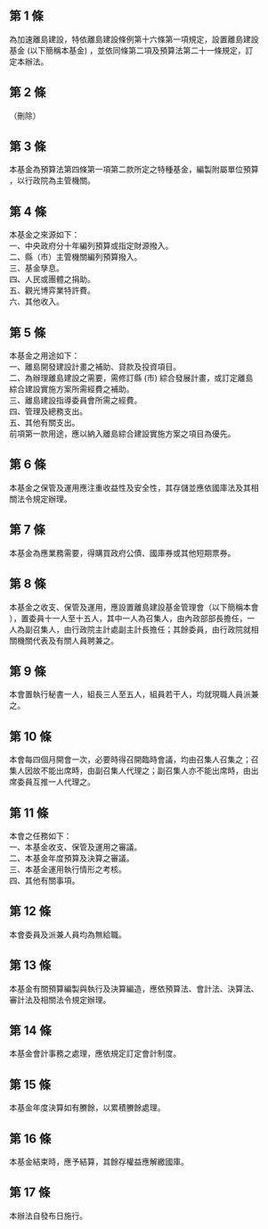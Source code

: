 第 1 條
-------
為加速離島建設，特依離島建設條例第十六條第一項規定，設置離島建設  
基金 (以下簡稱本基金) ，並依同條第二項及預算法第二十一條規定，訂  
定本辦法。

第 2 條
-------
（刪除）

第 3 條
-------
本基金為預算法第四條第一項第二款所定之特種基金，編製附屬單位預算  
，以行政院為主管機關。

第 4 條
-------
本基金之來源如下：  
一、中央政府分十年編列預算或指定財源撥入。  
二、縣（市）主管機關編列預算撥入。  
三、基金孳息。  
四、人民或團體之捐助。  
五、觀光博弈業特許費。  
六、其他收入。

第 5 條
-------
本基金之用途如下：  
一、離島開發建設計畫之補助、貸款及投資項目。  
二、為辦理離島建設之需要，需修訂縣 (市) 綜合發展計畫，或訂定離島  
    綜合建設實施方案所需經費之補助。  
三、離島建設指導委員會所需之經費。  
四、管理及總務支出。  
五、其他有關支出。  
前項第一款用途，應以納入離島綜合建設實施方案之項目為優先。

第 6 條
-------
本基金之保管及運用應注重收益性及安全性，其存儲並應依國庫法及其相  
關法令規定辦理。

第 7 條
-------
本基金為應業務需要，得購買政府公債、國庫券或其他短期票券。

第 8 條
-------
本基金之收支、保管及運用，應設置離島建設基金管理會（以下簡稱本會  
），置委員十一人至十五人，其中一人為召集人，由內政部部長擔任，一  
人為副召集人，由行政院主計處副主計長擔任；其餘委員，由行政院就相  
關機關代表及有關人員聘兼之。

第 9 條
-------
本會置執行秘書一人，組長三人至五人，組員若干人，均就現職人員派兼  
之。

第 10 條
--------
本會每四個月開會一次，必要時得召開臨時會議，均由召集人召集之；召  
集人因故不能出席時，由副召集人代理之；副召集人亦不能出席時，由出  
席委員互推一人代理之。

第 11 條
--------
本會之任務如下：  
一、本基金收支、保管及運用之審議。  
二、本基金年度預算及決算之審議。  
三、本基金運用執行情形之考核。  
四、其他有關事項。

第 12 條
--------
本會委員及派兼人員均為無給職。

第 13 條
--------
本基金有關預算編製與執行及決算編造，應依預算法、會計法、決算法、  
審計法及相關法令規定辦理。

第 14 條
--------
本基金會計事務之處理，應依規定訂定會計制度。

第 15 條
--------
本基金年度決算如有賸餘，以累積賸餘處理。

第 16 條
--------
本基金結束時，應予結算，其餘存權益應解繳國庫。

第 17 條
--------
本辦法自發布日施行。


